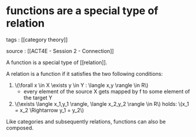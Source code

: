 # functions are a special type of relation

tags
: [[category theory]]

source
: [[ACT4E - Session 2 - Connection]]

A function is a special type of [[relation]].

A relation is a function if it satisfies the two following conditions:

1.  \\(\forall x \in X \exists y \in Y : \langle x,y \rangle \in R\\)
    -   every element of the source X gets mapped by f to some element of the target Y
2.  \\(\exists \langle x\_1,y\_1 \rangle, \langle x\_2,y\_2 \rangle \in R\\) holds: \\(x\_1 = x\_2 \Rightarrow y\_1 = y\_2\\)

Like categories and subsequently relations, functions can also be composed.

